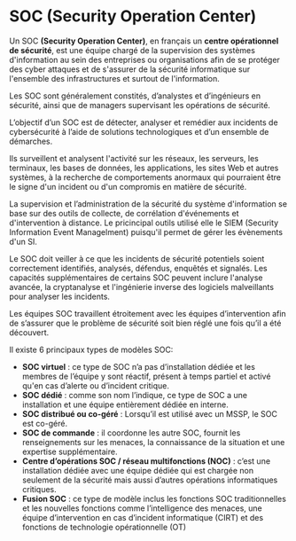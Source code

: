 # SOC (Security Operation Center)

Un SOC **(Security Operation Center)**, en français un **centre opérationnel de sécurité**,  est une équipe chargé de la supervision des systèmes d'information au sein des entreprises ou organisations afin de se protéger des cyber attaques et de s'assurer de la sécurité informatique sur l'ensemble des infrastructures et surtout de l'information.

Les SOC sont généralement constités, d’analystes et d’ingénieurs en sécurité, ainsi que de managers supervisant les opérations de sécurité.

L’objectif d’un SOC est de détecter, analyser et remédier aux incidents de cybersécurité à l’aide de solutions technologiques et d’un ensemble de démarches.

Ils surveillent et analysent l'activité sur les réseaux, les serveurs, les terminaux, les  bases de données, les applications, les sites Web et autres systèmes, à la recherche de comportements anormaux qui pourraient être le signe d'un incident ou d'un compromis en matière de sécurité. 

La supervision et l’administration de la sécurité du système d'information se base sur des outils de collecte, de corrélation d'événements et d'intervention à distance. Le pricincipal outils utilisé elle le SIEM (Security Information Event Managelment) puisqu'il permet de gérer les évènements d'un SI.

Le SOC doit veiller à ce que les incidents de sécurité potentiels soient correctement identifiés, analysés, défendus, enquêtés et signalés.  Les capacités supplémentaires de certains SOC peuvent inclure l'analyse avancée, la cryptanalyse et l'ingénierie inverse des  logiciels malveillants pour analyser les incidents. 

Les équipes SOC travaillent étroitement avec les équipes d’intervention afin de s’assurer que le problème de sécurité soit bien réglé une fois qu’il a été découvert.

Il existe 6 principaux types de modèles SOC:
-   **SOC virtuel** : ce type de SOC n’a pas d’installation dédiée et les membres de l’équipe y sont réactif, présent à temps partiel et activé qu'en cas d’alerte ou d’incident critique.
-   **SOC dédié** : comme son nom l’indique, ce type de SOC a une installation et une équipe entièrement dédiée en interne.
-   **SOC distribué ou co-géré** : Lorsqu’il est utilisé avec un MSSP, le SOC est co-géré.
-   **SOC de commande** : il coordonne les autre SOC, fournit les renseignements sur les menaces, la connaissance de la situation et une expertise supplémentaire. 
-   **Centre d’opérations SOC / réseau multifonctions (NOC)** : c’est une installation dédiée avec une équipe dédiée qui est chargée non seulement de la sécurité mais aussi d’autres opérations informatiques critiques.
-   **Fusion SOC** : ce type de modèle inclus les fonctions SOC traditionnelles et les nouvelles fonctions comme l’intelligence des menaces, une équipe d’intervention en cas d’incident informatique (CIRT) et des fonctions de technologie opérationnelle (OT)


